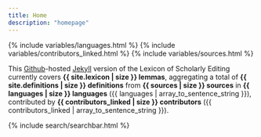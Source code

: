 ```yaml
---
title: Home
description: "homepage"
---
```

{% include variables/languages.html %}
{% include variables/contributors_linked.html %}
{% include variables/sources.html %}

This [Github](https://github.com)-hosted [Jekyll](https://jekyllrb.com) version of the Lexicon of Scholarly Editing currently covers **{{ site.lexicon | size }} lemmas**, aggregating a total of **{{ site.definitions | size }} definitions** from **{{ sources | size }} sources** in **{{ languages | size }} languages** ({{ languages | array_to_sentence_string }}), contributed by **{{ contributors_linked | size }} contributors** ({{ contributors_linked | array_to_sentence_string }}).

{% include search/searchbar.html %}
